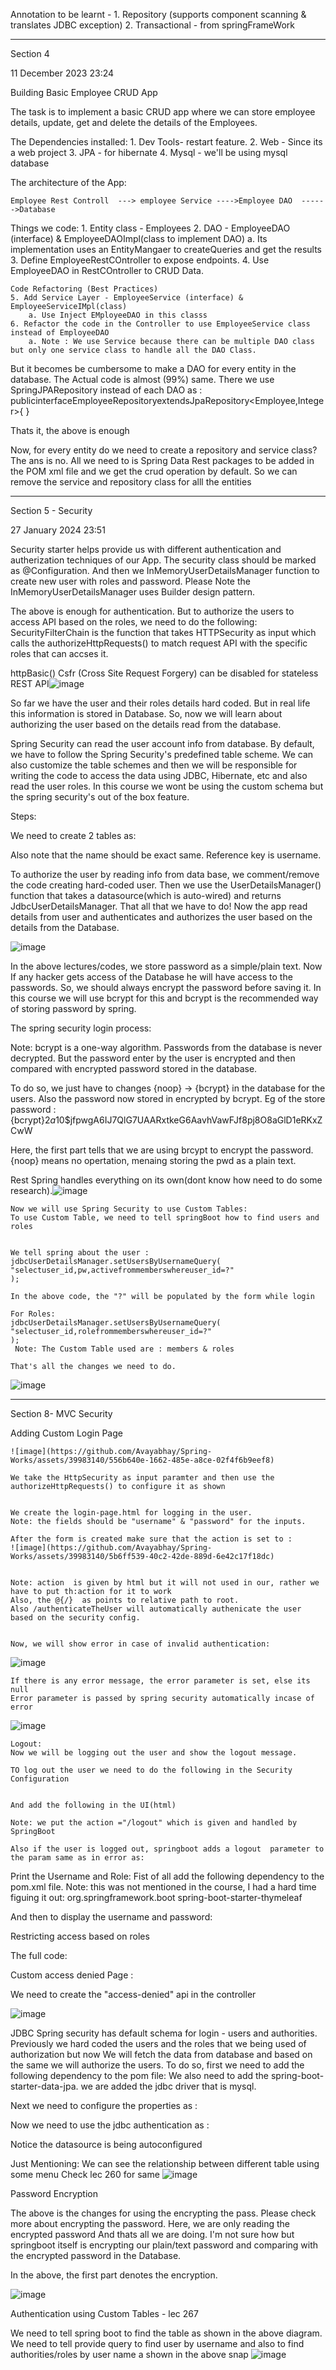 Annotation to be learnt - 
	1. Repository (supports component scanning & translates JDBC exception)
	2. Transactional - from springFrameWork
	
----------------------------------------------------------------------------------------------------------------------------------------------------

Section 4

11 December 2023
23:24

Building Basic Employee CRUD App

The task is to implement a basic CRUD app where we can store employee details, update, get and delete the details of the Employees.

The Dependencies installed:
	1. Dev Tools- restart feature.
	2. Web - Since its a web project
	3. JPA - for hibernate
	4. Mysql - we'll be using mysql database

The architecture of the App:

	Employee Rest Controll  ---> employee Service ---->Employee DAO  ------>Database
	
	
Things we code:
	1. Entity class - Employees
	2. DAO - EmployeeDAO (interface) & EmployeeDAOImpl(class to implement DAO)
		a. Its implementation uses an EntityMangaer to createQueries and get the results
	3. Define EmployeeRestCOntroller to expose endpoints.
	4. Use EmployeeDAO in RestCOntroller to CRUD Data.

	Code Refactoring (Best Practices)
	5. Add Service Layer - EmployeeService (interface) & EmployeeServiceIMpl(class)
		a. Use Inject EMployeeDAO in this classs
	6. Refactor the code in the Controller to use EmployeeService class instead of EmployeeDAO
		a. Note : We use Service because there can be multiple DAO class but only one service class to handle all the DAO Class.
	
	
	
	
But it becomes be cumbersome to make a DAO for every entity in the database. The Actual code is almost (99%) same.
There we use SpringJPARepository instead of each DAO as :
publicinterfaceEmployeeRepositoryextendsJpaRepository<Employee,Integer>{
}

Thats it, the above is enough


Now, for every entity do we need to create a repository and service class?
The ans is no.
All we need to is Spring Data Rest packages to be added in the POM xml file and we get the crud operation by default.
So we can remove the service and repository class for alll the entities

----------------------------------------------------------------------------------------------------------------------------------------------------

Section 5 - Security

27 January 2024
23:51

Security starter helps provide us with different authentication and autherization techniques of our App.
The security class should be marked as @Configuration.  And then we InMemoryUserDetailsManager function to create  new user with roles and password. Please Note the InMemoryUserDetailsManager uses Builder design pattern.

The above is enough for authentication.
But to authorize the users to access API based on the roles, we need to do the following:
SecurityFilterChain is the function that takes HTTPSecurity as input which calls the authorizeHttpRequests() to match request API with the specific roles that can accses it.

httpBasic()
Csfr (Cross Site Request Forgery) can be disabled for stateless REST API![image](https://github.com/Avayabhay/Spring-Works/assets/39983140/868722eb-648b-4c41-86c0-a3a8ec548fbb)


So far we have the user and their roles details hard coded. But in real life this information is stored in Database.
So, now we will learn about authorizing the user based on the details read from the database.

Spring Security can read the user account info from database.
By default, we have to follow the Spring Security's predefined table scheme.
We can also customize the table schemes and then we will be responsible for writing the code to access the data using JDBC, Hibernate, etc and also read the user roles. In this course we wont be using the custom schema but the spring security's out of the box feature.

Steps:



We need to create 2 tables as:

Also note that the name should be exact same. Reference key is username.


To authorize the user by reading info from data base, we comment/remove the code creating hard-coded user.
Then we use the UserDetailsManager()  function that takes a datasource(which is auto-wired) and returns JdbcUserDetailsManager. That all that we have to do!
Now the app read details from user and authenticates and authorizes the user based on the details from the Database.
 


![image](https://github.com/Avayabhay/Spring-Works/assets/39983140/000e3c3d-9ca0-4062-9ebb-b3de30e46f41)


In the above lectures/codes, we store password as a simple/plain text. Now If any hacker gets access of the Database he will have access to the passwords. So, we should always encrypt the password before saving it. In this course we will use bcrypt for this and bcrypt is the recommended way of storing password by spring.

The spring security login process:

Note: bcrypt is a one-way algorithm. Passwords from the database is never decrypted. But the password enter by the user is encrypted and then compared with encrypted password stored in the database.

To do so, we just have to changes {noop} -> {bcrypt} in the database for the users. Also the password now stored in encrypted by bcrypt. Eg of the store password :
{bcrypt}$2a$10$jfpwgA6IJ7QlG7UAARxtkeG6AavhVawFJf8pj8O8aGlD1eRKxZCwW

Here, the first part tells that we are using brcypt to encrypt the password. {noop} means no opertation, menaing storing the pwd as a plain text.

Rest Spring handles everything on its own(dont know how need to do some research).![image](https://github.com/Avayabhay/Spring-Works/assets/39983140/d806dbac-2e1a-45a3-9989-5d4829b58df3)


	Now we will use Spring Security to use Custom Tables:
	To use Custom Table, we need to tell springBoot how to find users and roles
	
	
	We tell spring about the user :
	jdbcUserDetailsManager.setUsersByUsernameQuery(
	"selectuser_id,pw,activefrommemberswhereuser_id=?"
	);
	
	In the above code, the "?" will be populated by the form while login
	
	For Roles:
	jdbcUserDetailsManager.setUsersByUsernameQuery(
	"selectuser_id,rolefrommemberswhereuser_id=?"
	);
	 Note: The Custom Table used are : members & roles
	
	That's all the changes we need to do.
![image](https://github.com/Avayabhay/Spring-Works/assets/39983140/d805d18d-e2f0-468f-840d-cb077abb9e0a)


-----------------------------------------------------------------------------------------------------------------------------------------------------------


Section 8- MVC Security


Adding Custom Login Page

	![image](https://github.com/Avayabhay/Spring-Works/assets/39983140/556b640e-1662-485e-a8ce-02f4f6b9eef8)

	We take the HttpSecurity as input paramter and then use the authorizeHttpRequests() to configure it as shown
	
	
	We create the login-page.html for logging in the user.
	Note: the fields should be "username" & "password" for the inputs.
	
	After the form is created make sure that the action is set to :
	![image](https://github.com/Avayabhay/Spring-Works/assets/39983140/5b6ff539-40c2-42de-889d-6e42c17f18dc)

	
	Note: action  is given by html but it will not used in our, rather we have to put th:action for it to work
	Also, the @{/}  as points to relative path to root.
	Also /authenticateTheUser will automatically authenicate the user based on the security config.
	
	
	Now, we will show error in case of invalid authentication:
![image](https://github.com/Avayabhay/Spring-Works/assets/39983140/a9f5e3a8-cab4-49aa-abf5-b9ecae0972c1)

 
	If there is any error message, the error parameter is set, else its null
	Error parameter is passed by spring security automatically incase of error
	
![image](https://github.com/Avayabhay/Spring-Works/assets/39983140/10b4e372-8342-4a5f-8134-e23aa92b2120)

	
	Logout:
	Now we will be logging out the user and show the logout message.
	
	TO log out the user we need to do the following in the Security Configuration
	
	
	And add the following in the UI(html)
	
	Note: we put the action ="/logout" which is given and handled by SpringBoot
	
	Also if the user is logged out, springboot adds a logout  parameter to the param same as in error as:
	
	

Print the Username and Role:
Fist of all add the following dependency to the pom.xml file. 
Note: this was not mentioned in the course, I had a hard time figuing it out:
<dependency>
<groupId>org.springframework.boot</groupId>
<artifactId>spring-boot-starter-thymeleaf</artifactId>
</dependency>

And then to display the username and password:







Restricting access based on roles



The full code:



Custom access denied Page :


We need to create the "access-denied" api in the controller


![image](https://github.com/Avayabhay/Spring-Works/assets/39983140/5e57ad21-4391-4455-95b6-c54bcc0a83f4)



JDBC
Spring security has default schema for login - users and authorities.
Previously we hard coded the users and the roles that we being used of authorization but now
We will fetch the data from database and based on the same we will authorize the users.
To do so, first we need to add the following dependency to the pom file:
We also need to add the spring-boot-starter-data-jpa.
 we are added the jdbc driver that is mysql.


Next we need to configure the properties as :
	
	
Now we need to use the jdbc authentication as :

Notice the datasource is being autoconfigured


Just Mentioning: We can see the relationship between different table using some menu
Check lec 260 for same
![image](https://github.com/Avayabhay/Spring-Works/assets/39983140/55b48da2-0e2a-4824-9cff-25ce08c5a92c)

Password Encryption


The above is the changes for using the encrypting the pass.
Please check more about encrypting the password. Here, we are only reading the encrypted password
And thats all we are doing. I'm not sure how but springboot itself is encrypting our plain/text password and comparing with the encrypted password in the Database. 

In the above, the first part denotes the encryption.

![image](https://github.com/Avayabhay/Spring-Works/assets/39983140/8712db45-c767-46b3-b71c-5e045101f112)

Authentication using Custom Tables - lec 267



We need to tell spring boot to find the table as shown in the above diagram.
We need to tell provide query to find user by username and also to find authorities/roles by user name a shown in the above snap
![image](https://github.com/Avayabhay/Spring-Works/assets/39983140/b5b3b603-b8b2-4cf7-8855-f2d19fb78273)

